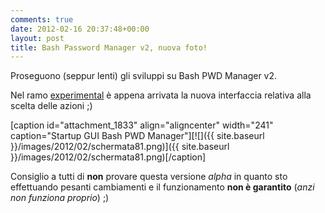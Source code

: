 ```yaml
---
comments: true
date: 2012-02-16 20:37:48+00:00
layout: post
title: Bash Password Manager v2, nuova foto!
---
```


Proseguono (seppur lenti) gli sviluppi su Bash PWD Manager v2.

Nel ramo [experimental](https://github.com/paolostivanin/BashPWDManager/tags) è appena arrivata la nuova interfaccia relativa alla scelta delle azioni ;)

[caption id="attachment_1833" align="aligncenter" width="241" caption="Startup GUI Bash PWD Manager"][![]({{ site.baseurl }}/images/2012/02/schermata81.png)]({{ site.baseurl }}/images/2012/02/schermata81.png)[/caption]

Consiglio a tutti di **non** provare questa versione _alpha_ in quanto sto effettuando pesanti cambiamenti e il funzionamento **non è garantito** (_anzi non funziona proprio_) ;)
